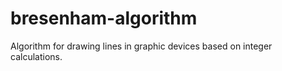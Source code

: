 # bresenham-algorithm
Algorithm for drawing lines in graphic devices based on integer calculations.
